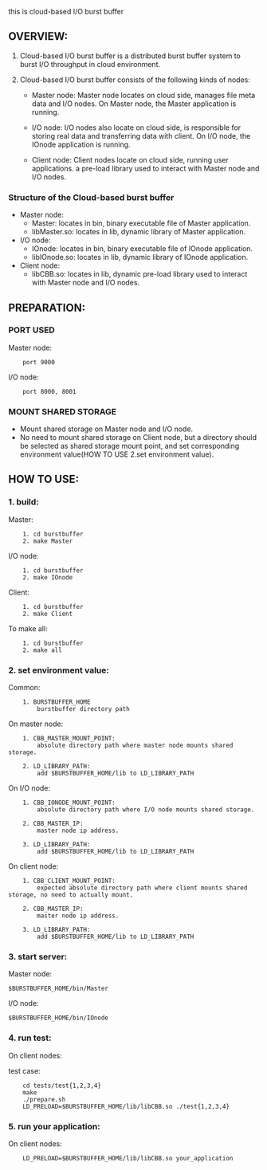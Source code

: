 this is cloud-based I/O burst buffer

OVERVIEW:
--------------------------------------------------------------------------------------------------------------

1. Cloud-based I/O burst buffer is a distributed burst buffer system to burst I/O throughput in cloud environment.

2. Cloud-based I/O burst buffer consists of the following kinds of nodes:

	* Master node:
                Master node locates on cloud side, manages file meta data and I/O nodes.
                On Master node, the Master application is running.
	
	* I/O node:
                I/O nodes also locate on cloud side, is responsible for storing real data and transferring data with client.
                On I/O node, the IOnode application is running.
	
	* Client node:
		Client nodes locate on cloud side, running user applications. a pre-load library used to interact with Master node and I/O nodes.

### Structure of the Cloud-based burst buffer
* Master node:
	* Master: locates in bin, binary executable file of Master application.
	* libMaster.so: locates in lib, dynamic library of Master application.
* I/O node:
	* IOnode: locates in bin, binary executable file of IOnode application.
	* libIOnode.so: locates in lib, dynamic library of IOnode application.
* Client node:
	* libCBB.so: locates in lib, dynamic pre-load library used to interact with Master node and I/O nodes.

PREPARATION:
--------------------------------------------------------------------------------------------------------------
### PORT USED
Master node:

		port 9000

I/O node:

		port 8000, 8001

### MOUNT SHARED STORAGE

* Mount shared storage on Master node and I/O node.
* No need to mount shared storage on Client node, but a directory should be selected as shared storage mount point, and set corresponding environment value(HOW TO USE 2.set environment value).

HOW TO USE:
--------------------------------------------------------------------------------------------------------------
### 1. build:

Master:

		1. cd burstbuffer
		2. make Master

I/O node:

		1. cd burstbuffer
		2. make IOnode

Client:

		1. cd burstbuffer
		2. make Client

To make all:

		1. cd burstbuffer
		2. make all

### 2. set environment value:

Common:

		1. BURSTBUFFER_HOME
			burstbuffer directory path

On master node:

		1. CBB_MASTER_MOUNT_POINT:
			absolute directory path where master node mounts shared storage.
			
		2. LD_LIBRARY_PATH:
			add $BURSTBUFFER_HOME/lib to LD_LIBRARY_PATH

On I/O node:

		1. CBB_IONODE_MOUNT_POINT:
			absolute directory path where I/O node mounts shared storage.

		2. CBB_MASTER_IP:
			master node ip address.

		3. LD_LIBRARY_PATH:
			add $BURSTBUFFER_HOME/lib to LD_LIBRARY_PATH
	
On client node:

		1. CBB_CLIENT_MOUNT_POINT:
			expected absolute directory path where client mounts shared storage, no need to actually mount.

		2. CBB_MASTER_IP:
			master node ip address.

		3. LD_LIBRARY_PATH:
			add $BURSTBUFFER_HOME/lib to LD_LIBRARY_PATH

### 3. start server:
Master node:

	$BURSTBUFFER_HOME/bin/Master

I/O node:

	$BURSTBUFFER_HOME/bin/IOnode

### 4. run test:
On client nodes:

test case:

		cd tests/test{1,2,3,4}
		make
		./prepare.sh
		LD_PRELOAD=$BURSTBUFFER_HOME/lib/libCBB.so ./test{1,2,3,4}

### 5. run your application:
On client nodes:

		LD_PRELOAD=$BURSTBUFFER_HOME/lib/libCBB.so your_application
